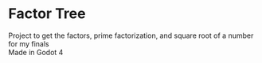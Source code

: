 # Factor Tree
Project to get the factors, prime factorization, and square root of a number for my finals\
Made in Godot 4
